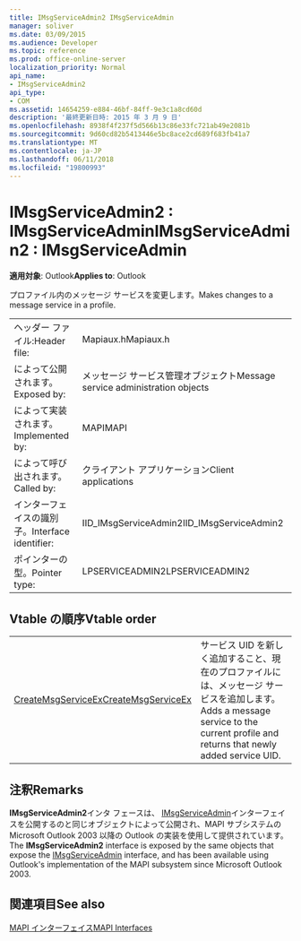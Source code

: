 ```yaml
---
title: IMsgServiceAdmin2 IMsgServiceAdmin
manager: soliver
ms.date: 03/09/2015
ms.audience: Developer
ms.topic: reference
ms.prod: office-online-server
localization_priority: Normal
api_name:
- IMsgServiceAdmin2
api_type:
- COM
ms.assetid: 14654259-e884-46bf-84ff-9e3c1a8cd60d
description: '最終更新日時: 2015 年 3 月 9 日'
ms.openlocfilehash: 8938f4f237f5d566b13c86e33fc721ab49e2081b
ms.sourcegitcommit: 9d60cd82b5413446e5bc8ace2cd689f683fb41a7
ms.translationtype: MT
ms.contentlocale: ja-JP
ms.lasthandoff: 06/11/2018
ms.locfileid: "19800993"
---
```

# <a name="imsgserviceadmin2--imsgserviceadmin"></a><span data-ttu-id="ef00f-103">IMsgServiceAdmin2 : IMsgServiceAdmin</span><span class="sxs-lookup"><span data-stu-id="ef00f-103">IMsgServiceAdmin2 : IMsgServiceAdmin</span></span>

  
  
<span data-ttu-id="ef00f-104">**適用対象**: Outlook</span><span class="sxs-lookup"><span data-stu-id="ef00f-104">**Applies to**: Outlook</span></span> 
  
<span data-ttu-id="ef00f-105">プロファイル内のメッセージ サービスを変更します。</span><span class="sxs-lookup"><span data-stu-id="ef00f-105">Makes changes to a message service in a profile.</span></span>
  
|||
|:-----|:-----|
|<span data-ttu-id="ef00f-106">ヘッダー ファイル:</span><span class="sxs-lookup"><span data-stu-id="ef00f-106">Header file:</span></span>  <br/> |<span data-ttu-id="ef00f-107">Mapiaux.h</span><span class="sxs-lookup"><span data-stu-id="ef00f-107">Mapiaux.h</span></span>  <br/> |
|<span data-ttu-id="ef00f-108">によって公開されます。</span><span class="sxs-lookup"><span data-stu-id="ef00f-108">Exposed by:</span></span>  <br/> |<span data-ttu-id="ef00f-109">メッセージ サービス管理オブジェクト</span><span class="sxs-lookup"><span data-stu-id="ef00f-109">Message service administration objects</span></span>  <br/> |
|<span data-ttu-id="ef00f-110">によって実装されます。</span><span class="sxs-lookup"><span data-stu-id="ef00f-110">Implemented by:</span></span>  <br/> |<span data-ttu-id="ef00f-111">MAPI</span><span class="sxs-lookup"><span data-stu-id="ef00f-111">MAPI</span></span>  <br/> |
|<span data-ttu-id="ef00f-112">によって呼び出されます。</span><span class="sxs-lookup"><span data-stu-id="ef00f-112">Called by:</span></span>  <br/> |<span data-ttu-id="ef00f-113">クライアント アプリケーション</span><span class="sxs-lookup"><span data-stu-id="ef00f-113">Client applications</span></span>  <br/> |
|<span data-ttu-id="ef00f-114">インターフェイスの識別子。</span><span class="sxs-lookup"><span data-stu-id="ef00f-114">Interface identifier:</span></span>  <br/> |<span data-ttu-id="ef00f-115">IID_IMsgServiceAdmin2</span><span class="sxs-lookup"><span data-stu-id="ef00f-115">IID_IMsgServiceAdmin2</span></span>  <br/> |
|<span data-ttu-id="ef00f-116">ポインターの型。</span><span class="sxs-lookup"><span data-stu-id="ef00f-116">Pointer type:</span></span>  <br/> |<span data-ttu-id="ef00f-117">LPSERVICEADMIN2</span><span class="sxs-lookup"><span data-stu-id="ef00f-117">LPSERVICEADMIN2</span></span>  <br/> |
   
## <a name="vtable-order"></a><span data-ttu-id="ef00f-118">Vtable の順序</span><span class="sxs-lookup"><span data-stu-id="ef00f-118">Vtable order</span></span>

|||
|:-----|:-----|
|[<span data-ttu-id="ef00f-119">CreateMsgServiceEx</span><span class="sxs-lookup"><span data-stu-id="ef00f-119">CreateMsgServiceEx</span></span>](imsgserviceadmin2-createmsgserviceex.md) <br/> |<span data-ttu-id="ef00f-120">サービス UID を新しく追加すること、現在のプロファイルには、メッセージ サービスを追加します。</span><span class="sxs-lookup"><span data-stu-id="ef00f-120">Adds a message service to the current profile and returns that newly added service UID.</span></span>  <br/> |
   
## <a name="remarks"></a><span data-ttu-id="ef00f-121">注釈</span><span class="sxs-lookup"><span data-stu-id="ef00f-121">Remarks</span></span>

<span data-ttu-id="ef00f-122">**IMsgServiceAdmin2**インタ フェースは、 [IMsgServiceAdmin](imsgserviceadminiunknown.md)インターフェイスを公開するのと同じオブジェクトによって公開され、MAPI サブシステムの Microsoft Outlook 2003 以降の Outlook の実装を使用して提供されています。</span><span class="sxs-lookup"><span data-stu-id="ef00f-122">The **IMsgServiceAdmin2** interface is exposed by the same objects that expose the [IMsgServiceAdmin](imsgserviceadminiunknown.md) interface, and has been available using Outlook's implementation of the MAPI subsystem since Microsoft Outlook 2003.</span></span> 
  
## <a name="see-also"></a><span data-ttu-id="ef00f-123">関連項目</span><span class="sxs-lookup"><span data-stu-id="ef00f-123">See also</span></span>



[<span data-ttu-id="ef00f-124">MAPI インターフェイス</span><span class="sxs-lookup"><span data-stu-id="ef00f-124">MAPI Interfaces</span></span>](mapi-interfaces.md)


